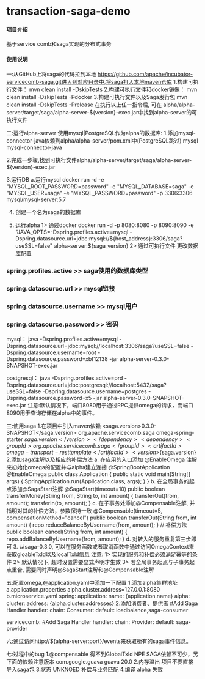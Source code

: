 # transaction-saga-demo

#### 项目介绍
基于service comb和saga实现的分布式事务
 
#### 使用说明
一:从GitHub上将saga的代码拉到本地
https://github.com/apache/incubator-servicecomb-saga.git进入到对应目录中,将saga打入本地maven仓库
1.构建可执行文件：
mvn clean install -DskipTests
2.构建可执行文件和docker镜像：
mvn clean install -DskipTests -Pdocker
3.构建可执行文件以及Saga发行包
mvn clean install -DskipTests -Prelease
在执行以上任一指令后, 可在 alpha/alpha-server/target/saga/alpha-server-${version}-exec.jar中找到alpha-server的可执行文件

二:运行alpha-server
使用mysql|PostgreSQL作为alpha的数据库:
1.添加mysql-connector-java依赖到alpha/alpha-server/pom.xml中(PostgreSQL跳过)
<dependency>
    <groupId>mysql</groupId>
    <artifactId>mysql-connector-java</artifactId>
</dependency>

2.完成一步骤,找到可执行文件alpha/alpha-server/target/saga/alpha-server-
${version}-exec.jar

3.运行DB
a.运行mysql
docker run -d -e "MYSQL_ROOT_PASSWORD=password" -e "MYSQL_DATABASE=saga" -e "MYSQL_USER=saga" -e "MYSQL_PASSWORD=password" -p 3306:3306 mysql/mysql-server:5.7

4. 创建一个名为saga的数据库

5. 运行alpha
 1> 通过docker
docker run -d -p 8080:8080 -p 8090:8090 -e "JAVA_OPTS=-Dspring.profiles.active=mysql -Dspring.datasource.url=jdbc:mysql://${host_address}:3306/saga?useSSL=false" alpha-server:${saga_version}
 2> 通过可执行文件 更改数据库配置
### spring.profiles.active >> saga使用的数据库类型
### spring.datasource.url >> mysql链接
### spring.datasource.username >> mysql用户
### spring.datasource.password >> 密码

mysql：
java -Dspring.profiles.active=mysql 
-Dspring.datasource.url=jdbc:mysql://localhost:3306/saga?useSSL=false -
Dspring.datasource.username=root -Dspring.datasource.password=xbf12138 -jar 
alpha-server-0.3.0-SNAPSHOT-exec.jar

postgresql：
java -Dspring.profiles.active=prd -Dspring.datasource.url=jdbc:postgresql://localhost:5432/saga?useSSL=false -Dspring.datasource.username=postgres -Dspring.datasource.password=x5 -jar alpha-server-0.3.0-SNAPSHOT-exec.jar
注意:默认情况下，端口8080用于通过RPC提供omega的请求，而端口8090用于查询存储在alpha中的事件。

三:使用saga
1.在项目中引入maven依赖
<saga.version>0.3.0-SNAPSHOT</saga.version>
 <dependency>
    <groupId>org.apache.servicecomb.saga</groupId>
    <artifactId>omega-spring-starter</artifactId>
    <version>${saga.version}</version>
</dependency>
<dependency>
    <groupId>org.apache.servicecomb.saga</groupId>
    <artifactId>omega-transport-resttemplate</artifactId>
    <version>${saga.version}</version>
</dependency>
2.添加saga注解以及相应的补偿方法
a. 在应用的入口添加 @EnableOmega 注解来初始化omega的配置并与alpha建立连接
@SpringBootApplication
@EnableOmega
public class Application {
  public static void main(String[] args) {
    SpringApplication.run(Application.class, args);
  }
}
b. 在全局事务的起点添加@SagaStart注解
@SagaStart(timeout=10)
public boolean transferMoney(String from, String to, int amount) {
  transferOut(from, amount);
  transferIn(to, amount);
}
c. 在子事务处添加@Compensable注解, 并指明对其的补偿方法，参数保持一致
@Compensable(timeout=5, compensationMethod="cancel")
public boolean transferOut(String from, int amount) {
  repo.reduceBalanceByUsername(from, amount);
}
// 补偿方法
public boolean cancel(String from, int amount) {
  repo.addBalanceByUsername(from, amount);
}
d. 对转入的服务重复第三步即可
3. 从saga-0.3.0, 可以在服务函数或者取消函数中通过访问OmegaContext来获取gloableTxld以及localTxld信息
注意:
 1> 实现的服务和补偿必须满足幂等的条件
 2> 默认情况下, 超时设置需要显式声明才生效
 3> 若全局事务起点与子事务起点重合, 需要同时声明@SagaStart注解和@Compensable注解

五:配置omega,在application.yaml中添加一下配置
1.添加alpha集群地址
a.application.properties
alpha.cluster.address=127.0.0.1:8080
b.microservice.yaml
     spring:
        application:
           name: {application.name}
alpha:
        cluster:
          address: {alpha.cluster.addresses}
2.添加消费者、提供者
  #Add Saga Handler
  handler:
    chain:
      Consumer:
        default: loadbalance,saga-consumer

  servicecomb:
  #Add Saga Handler
    handler:
      chain:
        Provider:
          default: saga-provider

六:通过访问http://${alpha-server:port}/events来获取所有的saga事件信息。

七:过程中的bug
1.@compensable  得不到GlobalTxId  NPE
  SAGA依赖不可少，另下面的依赖注意版本
   <dependency>
        <groupId>com.google.guava</groupId>
        <artifactId>guava</artifactId>
        <version>20.0</version>
   </dependency>
2.内存溢出
  项目不要直接导入saga包
3.状态  UNKNOED
补偿与业务匹配
4.编译 alpha 失败
 

 
